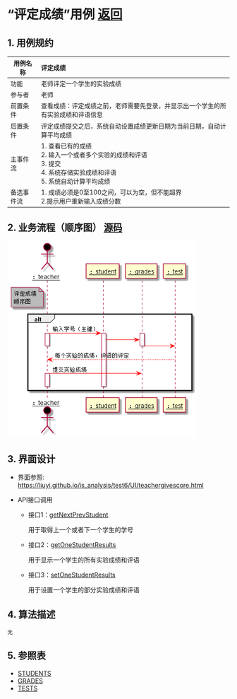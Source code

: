 # “评定成绩”用例 [返回](../README.md)
## 1. 用例规约

|用例名称|评定成绩|
|-------|:-------------|
|功能|老师评定一个学生的实验成绩|
|参与者|老师|
|前置条件|查看成绩：评定成绩之前，老师需要先登录，并显示出一个学生的所有实验成绩和评语信息|
|后置条件| 评定成绩提交之后，系统自动设置成绩更新日期为当前日期，自动计算平均成绩|
|主事件流| 1. 查看已有的成绩 <br/> 2. 输入一个或者多个实验的成绩和评语  <br/> 3. 提交  <br/> 4. 系统存储实验成绩和评语<br/> 5. 系统自动计算平均成绩|
|备选事件流|1. 成绩必须是0至100之间，可以为空，但不能超界 <br/> 2.提示用户重新输入成绩分数|


## 2. 业务流程（顺序图） [源码](../src/评定成绩顺序图.puml)
![sequence1](../img/评定成绩顺序图.png) 

    
## 3. 界面设计
- 界面参照: https://liuyi.github.io/is_analysis/test6/UI/teachergivescore.html

- API接口调用

    - 接口1：[getNextPrevStudent](../interface/getNextPrevStudent.md)
        
        用于取得上一个或者下一个学生的学号
        
    - 接口2：[getOneStudentResults](../interface/getOneStudentResults.md)
        
        用于显示一个学生的所有实验成绩和评语
         
    - 接口3：[setOneStudentResults](../interface/setOneStudentResults.md)
    
        用于设置一个学生的部分实验成绩和评语
    
## 4. 算法描述
    无
    
## 5. 参照表

- [STUDENTS](../dataBaseDesign.md/#STUDENTS)
- [GRADES](../dataBaseDesign.md/#GRADES)
- [TESTS](../dataBaseDesign.md/#TESTS)
